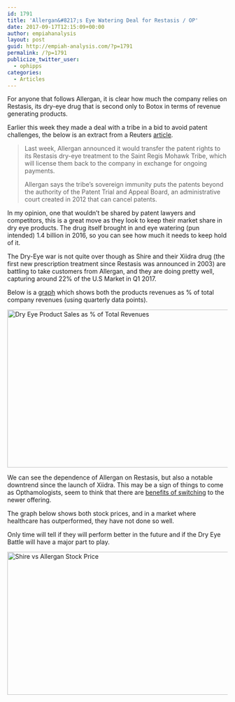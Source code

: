```yaml
---
id: 1791
title: 'Allergan&#8217;s Eye Watering Deal for Restasis / OP'
date: 2017-09-17T12:15:09+00:00
author: empiahanalysis
layout: post
guid: http://empiah-analysis.com/?p=1791
permalink: /?p=1791
publicize_twitter_user:
  - ophipps
categories:
  - Articles
---
```

For anyone that follows Allergan, it is clear how much the company relies on Restasis, its dry-eye drug that is second only to Botox in terms of revenue generating products.

Earlier this week they made a deal with a tribe in a bid to avoid patent challenges, the below is an extract from a Reuters [article](https://www.reuters.com/article/us-allergan-patents/challenge-of-allergan-tribal-patent-deal-in-uncharted-legal-territory-idUSKCN1BP31A).

> Last week, Allergan announced it would transfer the patent rights to its Restasis dry-eye treatment to the Saint Regis Mohawk Tribe, which will license them back to the company in exchange for ongoing payments.
> 
> Allergan says the tribe’s sovereign immunity puts the patents beyond the authority of the Patent Trial and Appeal Board, an administrative court created in 2012 that can cancel patents.

In my opinion, one that wouldn&#8217;t be shared by patent lawyers and competitors, this is a great move as they look to keep their market share in dry eye products. The drug itself brought in and eye watering (pun intended) 1.4 billion in 2016, so you can see how much it needs to keep hold of it.

The Dry-Eye war is not quite over though as Shire and their Xiidra drug (the first new prescription treatment since Restasis was announced in 2003) are battling to take customers from Allergan, and they are doing pretty well, capturing around 22% of the U.S Market in Q1 2017.

Below is a [graph](https://www.theatlas.com/charts/S1iTKRsqZ) which shows both the products revenues as % of total company revenues (using quarterly data points).

<img loading="lazy" class="alignnone size-full wp-image-1805" src="https://empiahanalysis.files.wordpress.com/2017/09/dry-eye-product-sales-as-of-total-revenues.png?resize=640%2C360" alt="Dry Eye Product Sales as % of Total Revenues" width="640" height="360" data-recalc-dims="1" /> 

We can see the dependence of Allergan on Restasis, but also a notable downtrend since the launch of Xiidra. This may be a sign of things to come as Opthamologists, seem to think that there are [benefits of switching](https://eyelovethesun.com/blogs/news/xiidra-versus-restasis) to the newer offering.

The graph below shows both stock prices, and in a market where healthcare has outperformed, they have not done so well.

Only time will tell if they will perform better in the future and if the Dry Eye Battle will have a major part to play.

<img loading="lazy" class="alignnone size-full wp-image-1830" src="https://empiahanalysis.files.wordpress.com/2017/09/shire-vs-allergan-stock-price.png?resize=640%2C326" alt="Shire vs Allergan Stock Price" width="640" height="326" data-recalc-dims="1" />